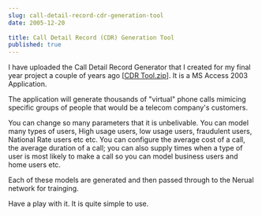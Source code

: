 ```yaml
---
slug: call-detail-record-cdr-generation-tool
date: 2005-12-20
 
title: Call Detail Record (CDR) Generation Tool
published: true
---
```

I have uploaded the Call Detail Record Generator that I created for my final year project a couple of years ago [<a href="http://www.kinlan.co.uk/finalyearproject/CDR%20Tool.zip">CDR Tool.zip</a>].  It is a MS Access 2003 Application.<p />The application will generate thousands of "virtual" phone calls mimicing specific groups of people that would be a telecom company's customers.<p />You can change so many parameters that it is unbelivable.  You can model many types of users,  High usage users, low usage users, fraudulent users, National Rate users etc etc.   You can configure the average cost of a call, the average duration of a call; you can also supply times when a type of user is most likely to make a call so you can model business users and home users etc.<p />Each of these models are generated and then passed through to the Nerual network for trainging.<p />Have a play with it.  It is quite simple to use.<p />

